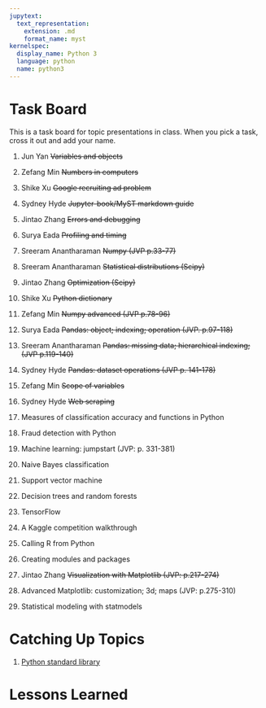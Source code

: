 ```yaml
---
jupytext:
  text_representation:
    extension: .md
    format_name: myst
kernelspec:
  display_name: Python 3
  language: python
  name: python3
---
```


# Task Board

This is a task board for topic presentations in class.
When you pick a task, cross it out and add your name.


1. Jun Yan ~~Variables and objects~~ 
1. Zefang Min ~~Numbers in computers~~
1. Shike Xu ~~Google recruiting ad problem~~
1. Sydney Hyde ~~Jupyter-book/MyST markdown guide~~
1. Jintao Zhang ~~Errors and debugging~~
1. Surya Eada ~~Profiling and timing~~
1. Sreeram Anantharaman ~~Numpy (JVP p.33-77)~~
1. Sreeram Anantharaman ~~Statistical distributions (Scipy)~~
1. Jintao Zhang ~~Optimization (Scipy)~~
1. Shike Xu ~~Python dictionary~~
1. Zefang Min ~~Numpy advanced (JVP p.78-96)~~
1. Surya Eada ~~Pandas: object; indexing; operation (JVP. p.97-118)~~
1. Sreeram Anantharaman ~~Pandas: missing data; hierarchical indexing; (JVP p.119-140)~~
1. Sydney Hyde ~~Pandas: dataset operations (JVP p. 141-178)~~
1. Zefang Min ~~Scope of variables~~
1. Sydney Hyde ~~Web scraping~~
1. Measures of classification accuracy and functions in Python
1. Fraud detection with Python
1. Machine learning: jumpstart (JVP: p. 331-381)
1. Naive Bayes classification
1. Support vector machine
1. Decision trees and random forests
1. TensorFlow
1. A Kaggle competition walkthrough


1. Calling R from Python
1. Creating modules and packages
1. Jintao Zhang ~~Visualization with Matplotlib (JVP: p.217-274)~~
1. Advanced Matplotlib: customization; 3d; maps (JVP: p.275-310)
1. Statistical modeling with statmodels


# Catching Up Topics

1. [Python standard library](https://docs.python.org/3/library/)


# Lessons Learned


